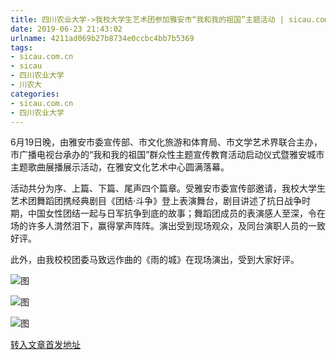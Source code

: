 ```yaml
---
title: 四川农业大学->我校大学生艺术团参加雅安市“我和我的祖国”主题活动 | sicau.com.cn
date: 2019-06-23 21:43:02
urlname: 4211ad069b27b8734e0ccbc4bb7b5369
tags: 
- sicau.com.cn
- sicau
- 四川农业大学
- 川农大
categories:
- sicau.com.cn
- 四川农业大学
---
```



6月19日晚，由雅安市委宣传部、市文化旅游和体育局、市文学艺术界联合主办，市广播电视台承办的“我和我的祖国”群众性主题宣传教育活动启动仪式暨雅安城市主题歌曲展播展示活动，在雅安文化艺术中心圆满落幕。

活动共分为序、上篇、下篇、尾声四个篇章。受雅安市委宣传部邀请，我校大学生艺术团舞蹈团携经典剧目《团结·斗争》登上表演舞台，剧目讲述了抗日战争时期，中国女性团结一起与日军抗争到底的故事；舞蹈团成员的表演感人至深，令在场的许多人潸然泪下，赢得掌声阵阵。演出受到现场观众，及同台演职人员的一致好评。

此外，由我校校团委马致远作曲的《雨的城》在现场演出，受到大家好评。



![图](https://news.sicau.edu.cn/__local/0/EA/7E/6FF80C417829D680BB8D7E69299_DEC1B8BC_E582.jpg)

![图](https://news.sicau.edu.cn/__local/0/03/B7/345127B801A9DC91EE7EAEC5EFE_94B65864_A07C.jpg)

![图](https://news.sicau.edu.cn/__local/0/6B/AD/1BF05C0E43DE132E60237B47216_5E3C6D38_D3EE.jpg)

[转入文章首发地址](https://news.sicau.edu.cn/info/1078/52234.htm)